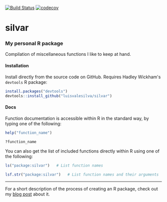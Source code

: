 [![Build Status](https://travis-ci.org/luisvalesilva/silvar.svg?branch=master)](https://travis-ci.org/luisvalesilva/silvar) [![codecov](https://codecov.io/github/luisvalesilva/silvar/branch/master/graphs/badge.svg)](https://codecov.io/github/luisvalesilva/silvar)

# silvar
### My personal R package

Compilation of miscellaneous functions I like to keep at hand.

#### Installation

Install directly from the source code on GitHub. Requires Hadley Wickham's
`devtools` R package:
``` r
install.packages("devtools")
devtools::install_github("luisvalesilva/silvar")
```

#### Docs

Function documentation is accessible within R in the standard way, by typing one
of the following:

``` r
help("function_name")

?function_name
```

You can also get the list of included functions directly within R using one of the following:

``` r
ls("package:silvar")   # List function names

lsf.str("package:silvar")   # List function names and their arguments
```

---

For a short description of the process of creating an R package, check out my
[blog post](http://luisvalesilva.com/datasimple/r_packages.html) about it.
